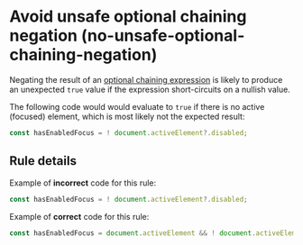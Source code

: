 # Avoid unsafe optional chaining negation (no-unsafe-optional-chaining-negation)

Negating the result of an [optional chaining expression](https://developer.mozilla.org/en-US/docs/Web/JavaScript/Reference/Operators/Optional_chaining) is likely to produce an unexpected `true` value if the expression short-circuits on a nullish value.

The following code would would evaluate to `true` if there is no active (focused) element, which is most likely not the expected result:

```js
const hasEnabledFocus = ! document.activeElement?.disabled;
```

## Rule details

Example of **incorrect** code for this rule:

```js
const hasEnabledFocus = ! document.activeElement?.disabled;
```

Example of **correct** code for this rule:

```js
const hasEnabledFocus = document.activeElement && ! document.activeElement.disabled;
```
